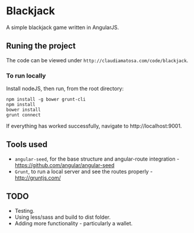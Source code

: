 # Blackjack

A simple blackjack game written in AngularJS.

## Runing the project

The code can be viewed under `http://claudiamatosa.com/code/blackjack`.

### To run locally

Install nodeJS, then run, from the root directory:

    npm install -g bower grunt-cli
    npm install
    bower install
    grunt connect

If everything has worked successfully, navigate to http://localhost:9001.

## Tools used

- `angular-seed`, for the base structure and angular-route integration - https://github.com/angular/angular-seed
- `Grunt`, to run a local server and see the routes properly - http://gruntjs.com/

## TODO

- Testing.
- Using less/sass and build to dist folder.
- Adding more functionality - particularly a wallet.
